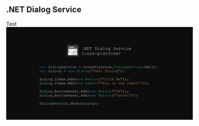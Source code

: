 ## .NET Dialog Service
Test
![Social Media](https://raw.githubusercontent.com/DialogService/DialogService.Media/master/DialogService%20Social%20Media.png)
